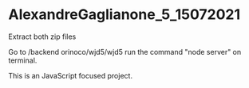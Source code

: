 # AlexandreGaglianone_5_15072021

Extract both zip files

Go to /backend orinoco/wjd5/wjd5
run the command "node server" on terminal.

This is an JavaScript focused project.

